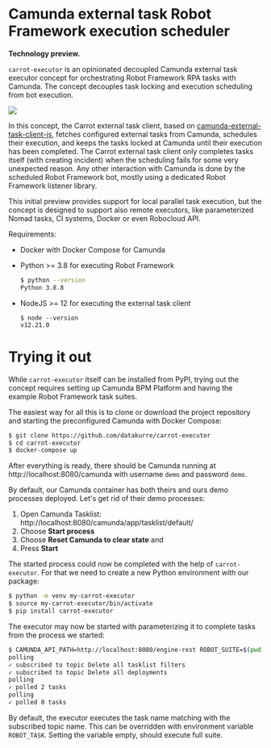Camunda external task Robot Framework execution scheduler
=========================================================

**Technology preview.**

`carrot-executor` is an opinionated decoupled Camunda external task executor concept for orchestrating Robot Framework RPA tasks with Camunda. The concept decouples task locking and execution scheduling from bot execution.

[![](https://mermaid.ink/img/eyJjb2RlIjoic2VxdWVuY2VEaWFncmFtXG4gICAgcGFydGljaXBhbnQgQ2Fycm90XG4gICAgcGFydGljaXBhbnQgRXhlY3V0b3JcbiAgICBwYXJ0aWNpcGFudCBSb2JvdFxuXG4gICAgQ2Fycm90LT4-Q2FtdW5kYTogRmV0Y2ggYW5kIGxvY2tcbiAgICBsb29wXG4gICAgQ2FtdW5kYS0tPj5DYXJyb3Q6IFRhc2tcbiAgICBwYXJcbiAgICBDYXJyb3QtPj4rRXhlY3V0b3I6IFNjaGVkdWxlXG4gICAgRXhlY3V0b3ItPj4rUm9ib3Q6IEV4ZWN1dGVcbiAgICBwYXJcbiAgICBsb29wXG4gICAgUm9ib3QtPj5DYW11bmRhOiBHZXQgdGFzayB2YXJpYWJsZVxuICAgIENhbXVuZGEtLT4-Um9ib3Q6IFZhcmlhYmxlIHZhbHVlXG4gICAgZW5kXG4gICAgZW5kXG4gICAgcGFyXG4gICAgbG9vcFxuICAgIFJvYm90LT4-Q2FtdW5kYTogU2V0IHRhc2sgdmFyaWFibGVcbiAgICBlbmRcbiAgICBlbmRcbiAgICBhbHRcbiAgICBSb2JvdC0-PkNhbXVuZGE6IENvbXBsZXRlIHRhc2tcbiAgICBlbmRcbiAgICBhbHRcbiAgICBSb2JvdC0-PkNhbXVuZGE6IEhhbmRsZSBmYWlsdXJlXG4gICAgZW5kXG4gICAgYWx0XG4gICAgUm9ib3QtPj5DYW11bmRhOiBIYW5kbGUgQlBNTiBlcnJvclxuICAgIGVuZFxuICAgIFJvYm90LS0-Pi1FeGVjdXRvcjogW2V4aXQgY29kZV1cbiAgICBlbmRcbiAgICBcbiAgICBsb29wIFxuICAgIENhcnJvdC0-PkV4ZWN1dG9yOiBQb2xsIHN0YXR1c1xuICAgIGFsdFxuICAgIEV4ZWN1dG9yLS0-PkNhcnJvdDogW3BlbmRpbmddXG4gICAgQ2Fycm90LT4-Q2FtdW5kYTogRXh0ZW5kIGxvY2tcbiAgICBlbmRcbiAgICBhbHRcbiAgICBFeGVjdXRvci0tPj4tQ2Fycm90OiBbY29tcGxldGVkXVxuICAgIGVuZFxuICAgIGVuZFxuICAgIGVuZCIsIm1lcm1haWQiOnsidGhlbWUiOiJkZWZhdWx0In0sInVwZGF0ZUVkaXRvciI6ZmFsc2UsImF1dG9TeW5jIjp0cnVlLCJ1cGRhdGVEaWFncmFtIjpmYWxzZX0)](https://mermaid-js.github.io/mermaid-live-editor/edit/##eyJjb2RlIjoic2VxdWVuY2VEaWFncmFtXG4gICAgcGFydGljaXBhbnQgQ2Fycm90XG4gICAgcGFydGljaXBhbnQgRXhlY3V0b3JcbiAgICBwYXJ0aWNpcGFudCBSb2JvdFxuXG4gICAgQ2Fycm90LT4-Q2FtdW5kYTogRmV0Y2ggYW5kIGxvY2tcbiAgICBsb29wXG4gICAgQ2FtdW5kYS0tPj5DYXJyb3Q6IFRhc2tcbiAgICBwYXJcbiAgICBDYXJyb3QtPj4rRXhlY3V0b3I6IFNjaGVkdWxlXG4gICAgRXhlY3V0b3ItPj4rUm9ib3Q6IEV4ZWN1dGVcbiAgICBwYXJcbiAgICBsb29wXG4gICAgUm9ib3QtPj5DYW11bmRhOiBHZXQgdGFzayB2YXJpYWJsZVxuICAgIENhbXVuZGEtLT4-Um9ib3Q6IFZhcmlhYmxlIHZhbHVlXG4gICAgZW5kXG4gICAgZW5kXG4gICAgcGFyXG4gICAgbG9vcFxuICAgIFJvYm90LT4-Q2FtdW5kYTogU2V0IHRhc2sgdmFyaWFibGVcbiAgICBlbmRcbiAgICBlbmRcbiAgICBhbHRcbiAgICBSb2JvdC0-PkNhbXVuZGE6IENvbXBsZXRlIHRhc2tcbiAgICBlbmRcbiAgICBhbHRcbiAgICBSb2JvdC0-PkNhbXVuZGE6IEhhbmRsZSBmYWlsdXJlXG4gICAgZW5kXG4gICAgYWx0XG4gICAgUm9ib3QtPj5DYW11bmRhOiBIYW5kbGUgQlBNTiBlcnJvXG4gICAgZW5kXG4gICAgUm9ib3QtLT4-LUV4ZWN1dG9yOiBbZXhpdCBjb2RlXVxuICAgIGVuZFxuICAgIFxuICAgIGxvb3AgXG4gICAgQ2Fycm90LT4-RXhlY3V0b3I6IFBvbGwgc3RhdHVzXG4gICAgYWx0XG4gICAgRXhlY3V0b3ItLT4-Q2Fycm90OiBbcGVuZGluZ11cbiAgICBDYXJyb3QtPj5DYW11bmRhOiBFeHRlbmQgbG9ja1xuICAgIGVuZFxuICAgIGFsdFxuICAgIEV4ZWN1dG9yLS0-Pi1DYXJyb3Q6IFtjb21wbGV0ZWRdXG4gICAgZW5kXG4gICAgZW5kXG4gICAgZW5kIiwibWVybWFpZCI6IntcbiAgXCJ0aGVtZVwiOiBcImRlZmF1bHRcIlxufSIsInVwZGF0ZUVkaXRvciI6ZmFsc2UsImF1dG9TeW5jIjp0cnVlLCJ1cGRhdGVEaWFncmFtIjpmYWxzZX0)

In this concept, the Carrot external task client, based on [camunda-external-task-client-js](https://github.com/camunda/camunda-external-task-client-js), fetches configured external tasks from Camunda, schedules their execution, and keeps the tasks locked at Camunda until their execution has been completed. The Carrot external task client only completes tasks itself (with creating incident) when the scheduling fails for some very unexpected reason. Any other interaction with Camunda is done by the scheduled Robot Framework bot, mostly using a dedicated Robot Framework listener library.

This initial preview provides support for local parallel task execution, but the concept is designed to support also remote executors, like parameterized Nomad tasks, CI systems, Docker or even Robocloud API.

Requirements:

* Docker with Docker Compose for Camunda

* Python >= 3.8 for executing Robot Framework

  ```bash
  $ python --version
  Python 3.8.8
  ```

* NodeJS >= 12 for executing the external task client

  ```
  $ node --version
  v12.21.0
  ```


Trying it out
=============

While `carrot-executor` itself can be installed from PyPI, trying out the concept requires setting up Camunda BPM Platform and having the example Robot Framework task suites.

The easiest way for all this is to clone or download the project repository and starting the preconfigured Camunda with Docker Compose:

```bash
$ git clone https://github.com/datakurre/carrot-executor
$ cd carrot-executor
$ docker-compose up
```

After everything is ready, there should be Camunda running at http://localhost:8080/camunda with username `demo` and password `demo`.

By default, our Camunda container has both theirs and ours demo processes deployed. Let's get rid of their demo processes:

1. Open Camunda Tasklist: http://localhost:8080/camunda/app/tasklist/default/
2. Choose **Start process**
3. Choose **Reset Camunda to clear state** and
4. Press **Start**

The started process could now be completed with the help of `carrot-executor`. For that we need to create a new Python environment with our package:

```bash
$ python -m venv my-carrot-executor
$ source my-carrot-executor/bin/activate
$ pip install carrot-executor
```

The executor may now be started with parameterizing it to complete tasks from the process we started:

```bash
$ CAMUNDA_API_PATH=http://localhost:8080/engine-rest ROBOT_SUITE=$(pwd)/robot/reset.robot CAMUNDA_TOPIC="Delete all tasklist filters,Delete all deployments" carrot-executor
polling
✓ subscribed to topic Delete all tasklist filters
✓ subscribed to topic Delete all deployments
polling
✓ polled 2 tasks
polling
✓ polled 0 tasks
```

By default, the executor executes the task name matching with the subscribed topic name. This can be overridden with environment variable `ROBOT_TASK`. Setting the variable empty, should execute full suite.
